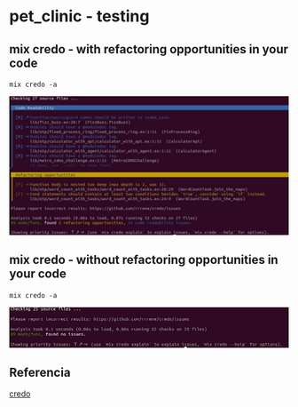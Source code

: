 # pet_clinic - testing

## mix credo - with refactoring opportunities in your code

```
mix credo -a
```

![Credo](https://github.com/erickbarcenas/becarios_bunsan_2022_b1/blob/main/test/assets/credo.jpeg)


## mix credo - without refactoring opportunities in your code

```
mix credo -a
```
![Credo](https://github.com/erickbarcenas/becarios_bunsan_2022_b1/blob/main/test/assets/credo_solved.jpeg)

## Referencia

[credo](https://github.com/rrrene/credo)